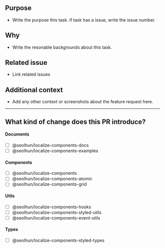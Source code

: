 ## Purpose

- Write the purpose this task. if task has a issue, write the issue number.

## Why

- Write the resonable backgrounds about this task.

## Related issue

- Link related issues


## Additional context

- Add any other context or screenshots about the feature request here.

---


## What kind of change does this PR introduce?
#### Documents
- [ ] @seolhun/localize-components-docs
- [ ] @seolhun/localize-components-examples

#### Components
- [ ] @seolhun/localize-components
- [ ] @seolhun/localize-components-atomic
- [ ] @seolhun/localize-components-grid

#### Utils
- [ ] @seolhun/localize-components-hooks
- [ ] @seolhun/localize-components-styled-utils
- [ ] @seolhun/localize-components-event-utils

#### Types
- [ ] @seolhun/localize-components-styled-types
